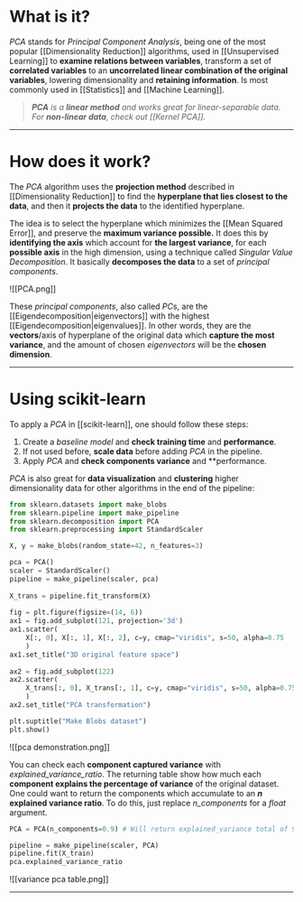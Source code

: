 # What is it?

*PCA* stands for *Principal Component Analysis*, being one of the most popular [[Dimensionality Reduction]] algorithms, used in [[Unsupervised Learning]] to **examine relations between variables**, transform a set of **correlated variables** to an **uncorrelated linear combination of the original variables**, lowering dimensionality and **retaining information**. Is most commonly used in [[Statistics]] and [[Machine Learning]].

>***PCA** is a **linear method** and works great for linear-separable data. For **non-linear data**, check out [[Kernel PCA]].*
___
# How does it work?

The *PCA* algorithm uses the **projection method** described in [[Dimensionality Reduction]] to find the **hyperplane that lies closest to the data**, and then it **projects the data** to the identified hyperplane.

The idea is to select the hyperplane which minimizes the [[Mean Squared Error]], and preserve the **maximum variance possible.** It does this by **identifying the axis** which account for **the largest variance**, for each **possible axis** in the high dimension, using a technique called *Singular Value Decomposition*. It basically **decomposes the data** to a set of *principal components*.

![[PCA.png]]

These *principal components*, also called *PC*s, are the [[Eigendecomposition|eigenvectors]] with the highest [[Eigendecomposition|eigenvalues]]. In other words, they are the **vectors**/axis of hyperplane of the original data which **capture the most variance**, and the amount of chosen *eigenvectors* will be the **chosen dimension**.
___
# Using scikit-learn

To apply a *PCA* in [[scikit-learn]], one should follow these steps:

1. Create a *baseline model* and **check training time** and **performance**.
2. If not used before, **scale data** before adding *PCA* in the pipeline.
3. Apply *PCA* and **check components variance** and **performance.

*PCA* is also great for **data visualization** and **clustering** higher dimensionality data for other algorithms in the end of the pipeline:

```python
from sklearn.datasets import make_blobs  
from sklearn.pipeline import make_pipeline  
from sklearn.decomposition import PCA
from sklearn.preprocessing import StandardScaler  

X, y = make_blobs(random_state=42, n_features=3)  

pca = PCA()  
scaler = StandardScaler()  
pipeline = make_pipeline(scaler, pca)  
  
X_trans = pipeline.fit_transform(X)  
  
fig = plt.figure(figsize=(14, 6))  
ax1 = fig.add_subplot(121, projection='3d')  
ax1.scatter(
	X[:, 0], X[:, 1], X[:, 2], c=y, cmap="viridis", s=50, alpha=0.75
	) 
ax1.set_title("3D original feature space")  
  
ax2 = fig.add_subplot(122)  
ax2.scatter(
	X_trans[:, 0], X_trans[:, 1], c=y, cmap="viridis", s=50, alpha=0.75
	)  
ax2.set_title("PCA transformation")  

plt.suptitle("Make Blobs dataset")  
plt.show()
```

![[pca demonstration.png]]

You can check each **component captured variance** with *explained_variance_ratio*. The returning table show how much each **component explains the percentage of variance** of the original dataset. One could want to return the components which accumulate to an **$n$ explained variance ratio**. To do this, just replace *n_components* for a *float* argument. 

```python
PCA = PCA(n_components=0.9) # Will return explained_variance total of 90%

pipeline = make_pipeline(scaler, PCA)
pipeline.fit(X_train)
pca.explained_variance_ratio
```

![[variance pca table.png]]
___
